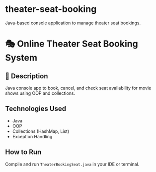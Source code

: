 # theater-seat-booking
Java-based console application to manage theater seat bookings.
# 🎭 Online Theater Seat Booking System

## 📌 Description
Java console app to book, cancel, and check seat availability for movie shows using OOP and collections.

## Technologies Used
- Java
- OOP
- Collections (HashMap, List)
- Exception Handling

## How to Run
Compile and run `TheaterBookingSeat.java` in your IDE or terminal.
